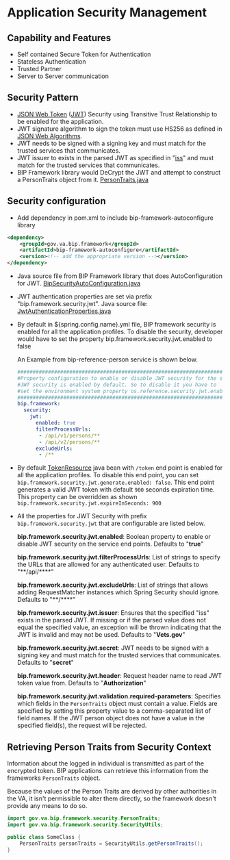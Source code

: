 # Application Security Management

## Capability and Features
- Self contained Secure Token for Authentication
- Stateless Authentication
- Trusted Partner
- Server to Server communication

## Security Pattern
- [JSON Web Token](https://tools.ietf.org/html/rfc7519) ([JWT](https://jwt.io/)) Security using Transitive Trust Relationship to be enabled for the application.
- JWT signature algorithm to sign the token must use HS256 as defined in [JSON Web Algorithms](https://tools.ietf.org/html/draft-ietf-jose-json-web-algorithms-31#section-3.1).
- JWT needs to be signed with a signing key and must match for the trusted services that communicates.
- JWT issuer to exists in the parsed JWT as specified in "[iss](https://tools.ietf.org/html/rfc7519#section-4.1.1)" and must match for the trusted services that communicates.
- BIP Framework library would DeCrypt the JWT and attempt to construct a PersonTraits object from it. [PersonTraits.java](https://github.ec.va.gov/EPMO/bip-framework/blob/master/bip-framework-libraries/src/main/java/gov/va/bip/framework/security/PersonTraits.java)

## Security configuration
- Add dependency in pom.xml to include bip-framework-autoconfigure library

```xml
<dependency>
	<groupId>gov.va.bip.framework</groupId>
	<artifactId>bip-framework-autoconfigure</artifactId>
	<version><!-- add the appropriate version --></version>
</dependency>
```

 - Java source file from BIP Framework library that does AutoConfiguration for JWT. [BipSecurityAutoConfiguration.java](https://github.ec.va.gov/EPMO/bip-framework/blob/master/bip-framework-autoconfigure/src/main/java/gov/va/bip/framework/security/autoconfigure/BipSecurityAutoConfiguration.java)

 - JWT authentication properties are set via prefix "bip.framework.security.jwt". Java source file: [JwtAuthenticationProperties.java](https://github.ec.va.gov/EPMO/bip-framework/blob/master/bip-framework-libraries/src/main/java/gov/va/bip/framework/security/jwt/JwtAuthenticationProperties.java)

 - By default in ${spring.config.name}.yml file, BIP framework security is enabled for all the application profiles. To disable the security, developer would have to set the property bip.framework.security.jwt.enabled to false

    An Example from bip-reference-person service is shown below.
    ```yml
	###############################################################################
	#Property configuration to enable or disable JWT security for the service calls
	#JWT security is enabled by default. So to disable it you have to
	#set the environment system property os.reference.security.jwt.enabled=false
	###############################################################################
	bip.framework:
	  security:
	    jwt:
	      enabled: true
	      filterProcessUrls:
	       - /api/v1/persons/**
	       - /api/v2/persons/**
	      excludeUrls:
	       - /**
    ```
- By default [TokenResource](https://github.ec.va.gov/EPMO/bip-framework/blob/master/bip-framework-libraries/src/main/java/gov/va/bip/framework/security/jwt/TokenResource.java) java bean with `/token` end point is enabled for all the application profiles. To disable this end point, you can set `bip.framework.security.jwt.generate.enabled: false`. This end point generates a valid JWT token with default `900` seconds expiration time. This property can be overridden as shown `bip.framework.security.jwt.expireInSeconds: 900` 

-  All the properties for JWT Security with prefix `bip.framework.security.jwt` that are configurable are listed below.

     **bip.framework.security.jwt.enabled**: Boolean property to enable or disable JWT security on the service end points. Defaults to "**true**"

     **bip.framework.security.jwt.filterProcessUrls**: List of strings to specify the URLs that are allowed for any authenticated user. Defaults to "**/api/****"

     **bip.framework.security.jwt.excludeUrls**: List of strings that allows adding RequestMatcher instances which Spring Security should ignore. Defaults to "**/****"

     **bip.framework.security.jwt.issuer**: Ensures that the specified "iss" exists in the parsed JWT. If missing or if the parsed value does not equal the specified value, an exception will be thrown indicating that the JWT is 								 invalid and may not be used. Defaults to "**Vets.gov**"

     **bip.framework.security.jwt.secret**: JWT needs to be signed with a signing key and must match for the trusted services that communicates. Defaults to "**secret**"

     **bip.framework.security.jwt.header**: Request header name to read JWT token value from. Defaults to "**Authorization**"

     **bip.framework.security.jwt.validation.required-parameters**: Specifies which fields in the `PersonTraits` object must contain a value. Fields are specified by setting this property value to a comma-separated list of field names. If the JWT person object does not have a value in the specified field(s), the request will be rejected.

## Retrieving Person Traits from Security Context

Information about the logged in individual is transmitted as part of the encrypted token. BIP applications can retrieve this information from the frameworks `PersonTraits` object.

Because the values of the Person Traits are derived by other authorities in the VA, it isn't permissible to alter them directly, so the framework doesn't provide any means to do so.

```java
import gov.va.bip.framework.security.PersonTraits;
import gov.va.bip.framework.security.SecurityUtils;

public class SomeClass {
	PersonTraits personTraits = SecurityUtils.getPersonTraits();
}
```
